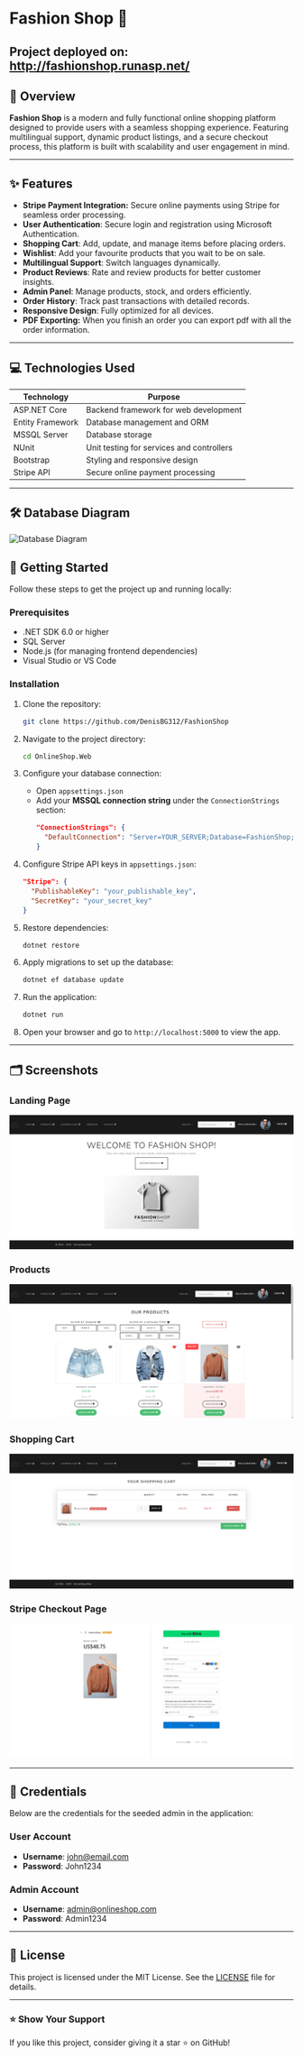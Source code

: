 # Fashion Shop 🛒

## Project deployed on: http://fashionshop.runasp.net/

&#x20;&#x20;

## 🌟 Overview

**Fashion Shop** is a modern and fully functional online shopping platform designed to provide users with a seamless shopping experience. Featuring multilingual support, dynamic product listings, and a secure checkout process, this platform is built with scalability and user engagement in mind.

---

## ✨ Features
- **Stripe Payment Integration:** Secure online payments using Stripe for seamless order processing.
- **User Authentication**: Secure login and registration using Microsoft Authentication.
- **Shopping Cart**: Add, update, and manage items before placing orders.
- **Wishlist**: Add your favourite products that you wait to be on sale.
- **Multilingual Support**: Switch languages dynamically.
- **Product Reviews**: Rate and review products for better customer insights.
- **Admin Panel**: Manage products, stock, and orders efficiently.
- **Order History**: Track past transactions with detailed records.
- **Responsive Design**: Fully optimized for all devices.
- **PDF Exporting:** When you finish an order you can export pdf with all the order information.

---

## 💻 Technologies Used

| Technology       | Purpose                                   |
| ---------------- | ----------------------------------------- |
| ASP.NET Core     | Backend framework for web development     |
| Entity Framework | Database management and ORM               |
| MSSQL Server     | Database storage                          |
| NUnit            | Unit testing for services and controllers |
| Bootstrap        | Styling and responsive design             |
| Stripe API       | Secure online payment processing          |

---

## 🛠️ Database Diagram

![Database Diagram](https://i.ibb.co/KwQCmhN/image.png)

## 🚀 Getting Started

Follow these steps to get the project up and running locally:

### Prerequisites

- .NET SDK 6.0 or higher
- SQL Server
- Node.js (for managing frontend dependencies)
- Visual Studio or VS Code

### Installation

1. Clone the repository:

   ```bash
   git clone https://github.com/DenisBG312/FashionShop
   ```

2. Navigate to the project directory:

   ```bash
   cd OnlineShop.Web
   ```

3. Configure your database connection:

   - Open `appsettings.json`
   - Add your **MSSQL connection string** under the `ConnectionStrings` section:
     ```json
     "ConnectionStrings": {
       "DefaultConnection": "Server=YOUR_SERVER;Database=FashionShop;Trusted_Connection=True;TrustServerCertificate=True;"
     }
     ```

4. Configure Stripe API keys in `appsettings.json`:

   ```json
   "Stripe": {
     "PublishableKey": "your_publishable_key",
     "SecretKey": "your_secret_key"
   }
   ```

5. Restore dependencies:

   ```bash
   dotnet restore
   ```

6. Apply migrations to set up the database:

   ```bash
   dotnet ef database update
   ```

7. Run the application:

   ```bash
   dotnet run
   ```

8. Open your browser and go to `http://localhost:5000` to view the app.

---

## 🗂️ Screenshots

### Landing Page

![Landing Page](https://github.com/DenisBG312/FashionShop/blob/master/ApplicationScreenshots/home_index.png)

### Products

![Products](https://github.com/DenisBG312/FashionShop/blob/master/ApplicationScreenshots/product_index.png)

### Shopping Cart

![Shopping Cart](https://github.com/DenisBG312/FashionShop/blob/master/ApplicationScreenshots/shoppingCart_index.png)

### Stripe Checkout Page
![Stripe Checkout Page](https://github.com/DenisBG312/FashionShop/blob/master/ApplicationScreenshots/stripe_page.png)

---

## 🔑 Credentials

Below are the credentials for the seeded admin in the application:

### User Account
- **Username**: john@email.com
- **Password**: John1234

### Admin Account

- **Username**: [admin@onlineshop.com](mailto\:admin@onlineshop.com)
- **Password**: Admin1234

---

## 💜 License

This project is licensed under the MIT License. See the [LICENSE](LICENSE) file for details.

---

### ⭐ Show Your Support

If you like this project, consider giving it a star ⭐ on GitHub!
